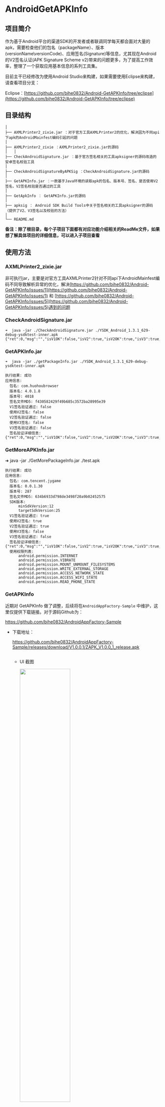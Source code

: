 # AndroidGetAPKInfo

## 项目简介

作为基于Android平台的渠道SDK的开发者或者联调同学每天都会面对大量的apk，需要检查他们的包名（packageName）、版本(versionName\versionCode)、应用签名(Signature)等信息，尤其现在Android的V2签名认证(APK Signature Scheme v2)带来的问题更多，为了提高工作效率，整理了一个获取应用基本信息的系列工具集。

目前主干已经修改为使用Android Studio来构建，如果需要使用Eclipse来构建，请查看项目分支：

Eclipse：[https://github.com/bihe0832/Android-GetAPKInfo/tree/eclipse](https://github.com/bihe0832/Android-GetAPKInfo/tree/eclipse)
## 目录结构

	│
	├── AXMLPrinter2_zixie.jar ：对于官方工具AXMLPrinter2的优化，解决因为不同api下apk的AndroidMainfest编码引起的问题
	│
	├── AXMLPrinter2_zixie ：AXMLPrinter2_zixie.jar的源码
	│	│
	├── CheckAndroidSignature.jar ：基于官方签名相关的工具apksigner的源码改造的安卓签名校验工具
	│
	├── CheckAndroidSignatureByAPKSig ：CheckAndroidSignature.jar的源码
	│
	├── GetAPKInfo.jar ：一款基于Java环境的读取apk的包名、版本号、签名、是否使用V2签名，V2签名校验是否通过的工具
	│
	├── GetApkInfo ： GetAPKInfo.jar的源码
	│
	├── apksig ： Android SDK Build Tools中关于签名相关的工具apksigner的源码（提供了V2、V3签名以及校验的方法）
	│
	└── README.md
	
**备注：除了根目录，每个子项目下面都有对应功能介绍相关的ReadMe文件，如果想了解具体项目的详细信息，可以进入子项目查看**
	
## 使用方法

### AXMLPrinter2_zixie.jar 

非可执行jar，主要是对官方工具AXMLPrinter2针对不同api下AndroidMainfest编码不同导致解析异常的优化，解决[https://github.com/bihe0832/Android-GetAPKInfo/issues/1](https://github.com/bihe0832/Android-GetAPKInfo/issues/1) 和 [https://github.com/bihe0832/Android-GetAPKInfo/issues/5](https://github.com/bihe0832/Android-GetAPKInfo/issues/5)遇到的问题

### CheckAndroidSignature.jar

	➜  java -jar ./CheckAndroidSignature.jar ./YSDK_Android_1.3.1_629-debug-ysdktest-inner.apk
	{"ret":0,"msg":"","isV1OK":false,"isV2":true,"isV2OK":true,"isV3":true,"isV3OK":true,"keystoreMd5":"80fa5a8552e418f6bd805c65bcddf4c8"}
	
### GetAPKInfo.jar

	➜  java -jar ./getPackageInfo.jar ./YSDK_Android_1.3.1_629-debug-ysdktest-inner.apk
	
	执行结果: 成功
	应用信息:
	  包名: com.huohoubrowser
	  版本名: 4.0.1.8
	  版本号: 4018
	  签名文件MD5: f430582429f49b685c3572ba28995e39
	  V1签名验证通过: false
	  使用V2签名: false
	  V2签名验证通过: false
	  使用V3签名: false
	  V3签名验证通过: false
	  签名验证详细信息: {"ret":0,"msg":"","isV1OK":false,"isV2":true,"isV2OK":true,"isV3":true,"isV3OK":true,"keystoreMd5":"80fa5a8552e418f6bd805c65bcddf4c8"}
	  
### GetMoreAPKInfo.jar

➜  java -jar ./GetMorePackageInfo.jar ./test.apk
	  
	执行结果: 成功
	应用信息:
	  包名: com.tencent.jygame
	  版本名: 0.0.1.30
	  版本号: 287
	  签名文件MD5: 634b6933d798de3498f20a9b02452575
	  SDK版本:
	      minSdkVersion:12
	      targetSdkVersion:25
	  V1签名验证通过: true
	  使用V2签名: true
	  V2签名验证通过: true
	  使用V3签名: false
	  V3签名验证通过: false
	  签名验证详细信息: {"ret":0,"msg":"","isV1OK":false,"isV2":true,"isV2OK":true,"isV3":true,"isV3OK":true,"keystoreMd5":"80fa5a8552e418f6bd805c65bcddf4c8"}
	  使用权限列表:
	      android.permission.INTERNET
	      android.permission.VIBRATE
	      android.permission.MOUNT_UNMOUNT_FILESYSTEMS
	      android.permission.WRITE_EXTERNAL_STORAGE
	      android.permission.ACCESS_NETWORK_STATE
	      android.permission.ACCESS_WIFI_STATE
	      android.permission.READ_PHONE_STATE

### GetAPKInfo


近期对 GetAPKInfo 做了调整，后续将在`AndroidAppFactory-Sample` 中维护，这里仅提供下载链接。对于源码Github为：

https://github.com/bihe0832/AndroidAppFactory-Sample

- 下载地址：
		
	https://github.com/bihe0832/AndroidAppFactory-Sample/releases/download/V1.0.0.1/ZAPK_V1.0.0_1_release.apk

	<img alt="" src="https://api.qrserver.com/v1/create-qr-code/?size=200x200&data=https%3A%2F%2Fmicrodemo.bihe0832.com%2FMyJS%2Frouter%2Fjump.html%3Fvalue%3Dhttps%253A%252F%252Fgithub.com%252Fbihe0832%252FAndroidAppFactory-Sample%252Freleases%252Fdownload%252FV1.0.0.1%252FZAPK_V1.0.0_1_release.apk" >

	- UI 截图

		<img alt="" src="https://github.com/bihe0832/AndroidAppFactory-Sample/blob/main/demo/getapkinfo.png" width="60%">
      
## 相关文章

- [一款基于Java环境的读取应用包名、签名、是否V2签名等基本信息的工具](http://blog.bihe0832.com/java-getpackageinfo.html)

- [关于Android的APK Signature Scheme v2签名相关的资料汇总](http://blog.bihe0832.com/android-v2.html)

- [Android的APK Signature Scheme v2签名及一款基于Java环境的校验工具介绍](http://blog.bihe0832.com/android-v2-signature.html)

- [如何使用Eclipse开发可执行Jar程序，并生成混淆过的jar程序](http://blog.bihe0832.com/runnable-jar.html)

- [使用Android Studio开发可独立运行（runnable）混淆过的Jar程序](http://blog.bihe0832.com/as-runnable-jar.html)

- [一个关于APK Signature Scheme v2签名的神奇bug定位经历](http://blog.bihe0832.com/android-v2-issue.html)